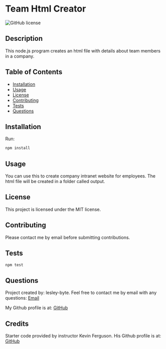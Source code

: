 # Team Html Creator  

![GitHub license](https://img.shields.io/badge/license-MIT-blue.svg)

## Description

This node.js program creates an html file with details about team members in a company.

## Table of Contents

* [Installation](#installation)
* [Usage](#usage)
* [License](#license)
* [Contributing](#contributing)
* [Tests](#tests)
* [Questions](#questions)

## Installation

Run:

```bash
npm install
```

## Usage

You can use this to create company intranet website for employees. The html file will be created in a folder called output.

## License  

  This project is licensed under the MIT license.
  
## Contributing

Please contact me by email before submitting contributions.

## Tests

```bash
npm test
```

## Questions

Project created by: lesley-byte.
Feel free to contact me by email with any questions: [Email](mailto:phosphorescence3@hotmail.com)

My Github profile is at: [GitHub](https://github.com/lesley-byte)

## Credits

Starter code provided by instructor Kevin Ferguson. His Github profile is at: [GitHub](https://github.com/kfergrocks)
